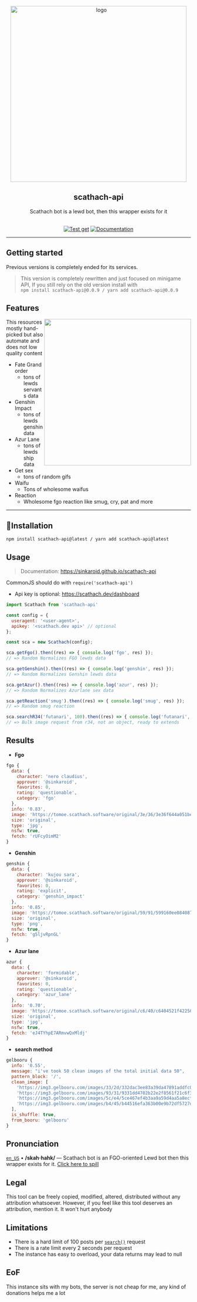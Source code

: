 <div align="center">

   <a href="https://sinkaroid.github.io/scathach-api">
   <img width="480" src="https://cdn.discordapp.com/attachments/952117487166705747/962346332268400700/sca.png" alt="logo"></a></br><h2>scathach-api</h2>
   Scathach bot is a lewd bot, then this wrapper exists for it
   <br>
   <br> 

[![Test get](https://github.com/sinkaroid/scathach-api/actions/workflows/get.yml/badge.svg)](https://github.com/sinkaroid/lac/actions/workflows/get.yml)
[![Documentation](https://github.com/sinkaroid/scathach-api/actions/workflows/docs.yml/badge.svg)](https://sinkaroid.github.io/scathach-api)

----

</div>

## Getting started
Previous versions is completely ended for its services.

> This version is completely rewritten and just focused on minigame API, If you still rely on the old version install with  
`npm install scathach-api@0.0.9 / yarn add scathach-api@0.0.9`

## Features
<img align="right" src="https://cdn.discordapp.com/attachments/952117487166705747/962562849874542642/tong.png" width="400"></img>
This resources mostly hand-picked but also automate and does not low quality content
- Fate Grand order
  - tons of lewds servants data
- Genshin Impact
  - tons of lewds genshin data
- Azur Lane
  - tons of lewds ship data
- Get sex
  - tons of random gifs
- Waifu
  - Tons of wholesome waifus
- Reaction
  - Wholesome fgo reaction like smug, cry, pat and more

---

## 🚀Installation
`npm install scathach-api@latest / yarn add scathach-api@latest`  

## Usage
> Documentation: https://sinkaroid.github.io/scathach-api  

CommonJS should do with `require('scathach-api')`  
- Api key is optional: https://scathach.dev/dashboard

```js
import Scathach from 'scathach-api'

const config = {
  useragent: '<user-agent>',
  apikey: '<scathach.dev api>' // optional
};

const sca = new Scathach(config);

sca.getFgo().then((res) => { console.log('fgo', res) });
// => Random Normalizes FGO lewds data

sca.getGenshin().then((res) => { console.log('genshin', res) });
// => Random Normalizes Genshin lewds data

sca.getAzur().then((res) => { console.log('azur', res) });
// => Random Normalizes Azurlane sex data

sca.getReaction('smug').then((res) => { console.log('smug', res) });
// => Random smug reaction

sca.searchR34('futanari', 100).then((res) => { console.log('futanari', res) });
// => Bulk image request from r34, not an object, ready to extends
```

## Results
- **Fgo**
```js
fgo {
  data: {
    character: 'nero claudius',
    approver: '@sinkaroid',
    favorites: 0,
    rating: 'questionable',
    category: 'fgo'
  },
  info: '0.83',
  image: 'https://tomoe.scathach.software/original/3e/36/3e36f644a051bee376f1dda8c3717880.jpg',
  size: 'original',
  type: 'jpg',
  nsfw: true,
  fetch: 'rUFcyOimM2'
}
```
- **Genshin**
```js
genshin {
  data: {
    character: 'kujou sara',
    approver: '@sinkaroid',
    favorites: 0,
    rating: 'explicit',
    category: 'genshin_impact'
  },
  info: '0.85',
  image: 'https://tomoe.scathach.software/original/59/91/599160ee0840872d78250edcf4fd2d5c.png',
  size: 'original',
  type: 'png',
  nsfw: true,
  fetch: 'g5ljvRpnGL'
}
```
- **Azur lane**
```js
azur {
  data: {
    character: 'formidable',
    approver: '@sinkaroid',
    favorites: 0,
    rating: 'questionable',
    category: 'azur_lane'
  },
  info: '0.70',
  image: 'https://tomoe.scathach.software/original/c6/40/c6404521f422560458c767dde9410731.jpg',
  size: 'original',
  type: 'jpg',
  nsfw: true,
  fetch: 'eJ4TYhpE7ARmvwQxMldj'
}
```
- **search method**

```js
gelbooru {
  info: '0.55',
  message: "i've took 50 clean images of the total initial data 50",
  pattern_block: '/',
  clean_image: [
    'https://img3.gelbooru.com/images/33/2d/332dac3ee83a39da47891addfc0171f4.jpg',
    'https://img3.gelbooru.com/images/93/31/9331dd4702b22e2f8561f21c6f3ac24a.jpg',
    'https://img3.gelbooru.com/images/5c/e4/5ce467ef4b3aa9a59d4aa5a8ecf115b6.jpg',
    'https://img3.gelbooru.com/images/b4/45/b44516efa363b00e9b72df5727d9de95.jpeg' // and so on
  ],
  is_shuffle: true,
  from_booru: 'gelbooru'
}
```

## Pronunciation
[`en_US`](https://www.localeplanet.com/java/en-US/index.html) • **/skah·hahk/** — Scathach bot is an FGO-oriented Lewd bot then this wrapper exists for it. [Click here to spill](https://discord.com/oauth2/authorize?client_id=724047481561809007&permissions=808840278&response_type=code&scope=bot+applications.commands)

## Legal

This tool can be freely copied, modified, altered, distributed without any attribution whatsoever. However, if you feel
like this tool deserves an attribution, mention it. It won't hurt anybody

## Limitations
- There is a hard limit of 100 posts per [`search()`](https://sinkaroid.github.io/lac/classes/index.Scathach.html) request
- There is a rate limit every 2 seconds per request
- The instance has easy to overload, your data returns may lead to null

## EoF
This instance sits with my bots, the server is not cheap for me, any kind of donations helps me a lot